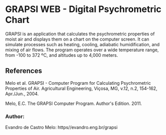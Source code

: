 # GRAPSI WEB - Digital Psychrometric Chart

GRAPSI is an application that calculates the psychrometric properties of moist air and displays them on a chart on the computer screen. 
It can simulate processes such as heating, cooling, adiabatic humidification, and mixing of air flows. 
The program operates over a wide temperature range, from -100 to 372 ºC, and altitudes up to 4,000 meters.

## References
Melo et al. GRAPSI - Computer Program for Calculating Psychrometric Properties of Air. Agricultural Engineering, Viçosa, MG, v.12, n.2, 154-162, Apr./Jun., 2004.

Melo, E.C. The GRAPSI Computer Program. Author's Edition. 2011.

### Author: 
Evandro de Castro Melo: https//evandro.eng.br/grapsi
